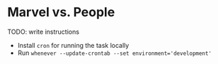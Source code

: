 # Marvel vs. People

TODO: write instructions

- Install `cron` for running the task locally
- Run `whenever --update-crontab --set environment='development'`
